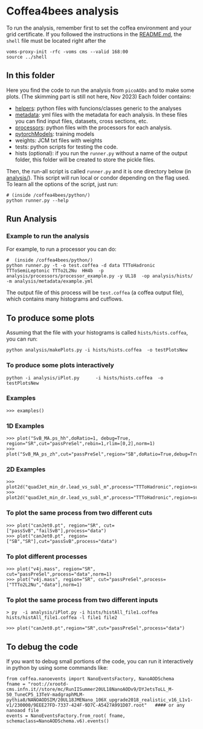 # Coffea4bees analysis

To run the analysis, remember first to set the coffea environment and your grid certificate. If you followed the instructions in the [README.md](../../README.md), the `shell` file must be located right after the 
```
voms-proxy-init -rfc -voms cms --valid 168:00
source ../shell
```

## In this folder

Here you find the code to run the analysis from `picoAODs` and to make some plots. (The skimming part is still not here, Nov 2023) 
Each folder contains:
 - [helpers](./helpers/): python files with funcions/classes generic to the analyses
 - [metadata](./metadata/): yml files with the metadata for each analysis. In these files you can find input files, datasets, cross sections, etc.  
 - [processors](./processors/): python files with the processors for each analysis.
 - [pytorchModels](./pytorchModels/): training models
 - weights: JCM txt files with weights
 - tests: python scripts for testing the code.
 - hists (optional): if you run the `runner.py` without a name of the output folder, this folder will be created to store the pickle files.

Then, the run-all script is called `runner.py` and it is one directory below (in [analysis/](../analysis/)). This script will run local or condor depending on the flag used. To learn all the options of the script, just run:
```
# (inside /coffea4bees/python/)
python runner.py --help
```

## Run Analysis

### Example to run the analysis

For example, to run a processor you can do:
```
#  (inside /coffea4bees/python/)
python runner.py -t -o test.coffea -d data TTToHadronic TTToSemiLeptonic TTTo2L2Nu  HH4b  -p analysis/processors/processor_example.py -y UL18  -op analysis/hists/ -m analysis/metadata/example.yml
```

The output file of this process will be `test.coffea` (a coffea output file), which contains many histograms and cutflows. 



## To produce some plots

Assuming that the file with your histograms is called `hists/hists.coffea`, you can run:
```
python analysis/makePlots.py -i hists/hists.coffea  -o testPlotsNew 

```

### To produce some plots interactively

```
python -i analysis/iPlot.py      -i hists/hists.coffea  -o testPlotsNew
```

### Examples

```
>>> examples()
```

### 1D Examples

```
>>> plot("SvB_MA.ps_hh",doRatio=1, debug=True, region="SR",cut="passPreSel",rebin=1,rlim=[0,2],norm=1)
>>> plot("SvB_MA_ps_zh",cut="passPreSel",region="SB",doRatio=True,debug=True,ylabel="Entries",norm=False,legend=True,rebin=5,yscale='log')
```

### 2D Examples

```
>>> plot2d("quadJet_min_dr.lead_vs_subl_m",process="TTToHadronic",region=sum,cut="passPreSel")
>>> plot2d("quadJet_min_dr.lead_vs_subl_m",process="TTToHadronic",region=sum,cut="passPreSel",full=3)
```

### To plot the same process from two different cuts

```
>>> plot("canJet0.pt", region="SR", cut=["passSvB","failSvB"],process="data")
>>> plot("canJet0.pt", region=["SB","SR"],cut="passSvB",process="data")

```

### To plot different processes 

```
>>> plot("v4j.mass", region="SR", cut="passPreSel",process="data",norm=1)
>>> plot("v4j.mass", region="SR", cut="passPreSel",process=["TTTo2L2Nu","data"],norm=1)

```


### To plot the same process from two different inputs

```
> py  -i analysis/iPlot.py -i hists/histAll_file1.coffea hists/histAll_file1.coffea -l file1 file2
```

```
>>> plot("canJet0.pt",region="SR",cut="passPreSel",process="data")
```



## To debug the code

If you want to debug small portions of the code, you can run it interactively in python by using some commands like:
```{python}
from coffea.nanoevents import NanoEventsFactory, NanoAODSchema
fname = "root://xrootd-cms.infn.it//store/mc/RunIISummer20UL18NanoAODv9/DYJetsToLL_M-50_TuneCP5_13TeV-madgraphMLM-pythia8/NANOAODSIM/20UL18JMENano_106X_upgrade2018_realistic_v16_L1v1-v1/230000/9EEE27FD-7337-424F-9D7C-A5427A991D07.root"   #### or any nanoaod file
events = NanoEventsFactory.from_root( fname, schemaclass=NanoAODSchema.v6).events()
```


